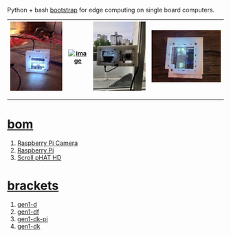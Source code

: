 Python + bash <a href="https://github.com/kamangir/blue-sbc">bootstrap</a> for edge computing on single board computers.

| [![image](../images/candle-1.jpg)](https://github.com/kamangir/blue-bracket/blob/main/images/candle-1.jpg) | [![image](../images/candle-2.jpg)](https://github.com/kamangir/blue-bracket/blob/main/images/candle-2.jpg) | [![image](../images/candle-3.jpg)](https://github.com/kamangir/blue-bracket/blob/main/images/candle-3.jpg) | [![image](../images/candle-4.jpg)](https://github.com/kamangir/blue-bracket/blob/main/images/candle-4.jpg) |
| --- | --- | --- | --- |

---

# [bom](../parts.md)

1. [Raspberry Pi Camera](../parts.md#raspberry-pi-camera)
1. [Raspberry Pi](../parts.md#raspberry-pi)
1. [Scroll pHAT HD](../parts.md#scroll-phat-hd)

# [brackets](../brackets)

1. [gen1-d](../brackets/gen1-d/gen1-d.stl)
1. [gen1-df](../brackets/gen1-df/gen1-df.stl)
1. [gen1-dk-pi](../brackets/gen1-dk-pi/gen1-dk-pi.stl)
1. [gen1-dk](../brackets/gen1-dk/gen1-dk.stl)

